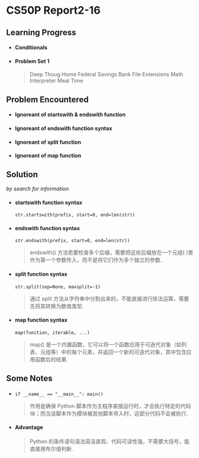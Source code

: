 # CS50P Report2-16
 ## Learning Progress
  - #### Conditionals
  - #### Problem Set 1
    >Deep Thoug 
    Home Federal Savings Bank
    File Extensions
    Math Interpreter
    Meal Time
 ## Problem Encountered  
  - #### Ignoreant of startswith & endswith function 
  - #### Ignoreant of endswith function syntax 
  - #### Ignoreant of split function
  - #### Ignoreant of map function
 ## Solution
 *by search for information*
  - #### startswith function syntax
    `str.startswith(prefix, start=0, end=len(str))`
  - #### endswith function syntax
    `str.endswith(prefix, start=0, end=len(str))`

    >endswith() 方法若要检查多个后缀，需要把这些后缀放在一个元组( )里作为第一个参数传入，而不是将它们作为多个独立的参数.
  - #### split function syntax
    `str.split(sep=None, maxsplit=-1)`

    >通过 split 方法从字符串中分割出来的，不能直接进行除法运算，需要先将其转换为数值类型.
  - #### map function syntax
    `map(function, iterable, ...)`
    >map() 是一个内置函数，它可以将一个函数应用于可迭代对象（如列表、元组等）中的每个元素，并返回一个新的可迭代对象，其中包含应用函数后的结果.
 ## Some Notes
  - ####
    `if __name__ == "__main__": main()`

    >作用是确保 Python 脚本作为主程序直接运行时，才会执行特定的代码块；而当该脚本作为模块被其他脚本导入时，这部分代码不会被执行.
  - #### Advantage
    >Python 的条件语句语法简洁直观，代码可读性强，不需要大括号，能直接用布尔值判断.